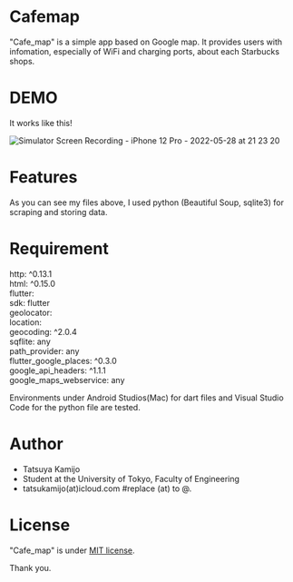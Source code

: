 # Cafemap

"Cafe_map" is a simple app based on Google map. 
It provides users with infomation, especially of WiFi and charging ports, about each Starbucks shops.

# DEMO

It works like this!

![Simulator Screen Recording - iPhone 12 Pro - 2022-05-28 at 21 23 20](https://user-images.githubusercontent.com/81934527/170825512-a73b0195-d511-41f6-8ae0-0e7f9e524f72.gif)

# Features

As you can see my files above, I used python (Beautiful Soup, sqlite3) for scraping and storing data.

# Requirement

http: ^0.13.1  
html: ^0.15.0  
flutter:  
  sdk: flutter  
geolocator:  
location:  
geocoding: ^2.0.4  
sqflite: any  
path_provider: any  
flutter_google_places: ^0.3.0  
google_api_headers: ^1.1.1  
google_maps_webservice: any  

Environments under Android Studios(Mac) for dart files and Visual Studio Code for the python file are tested.

# Author

* Tatsuya Kamijo
* Student at the University of Tokyo, Faculty of Engineering
* tatsukamijo(at)icloud.com  #replace (at) to @.

# License

"Cafe_map" is under [MIT license](https://en.wikipedia.org/wiki/MIT_License).

Thank you.
